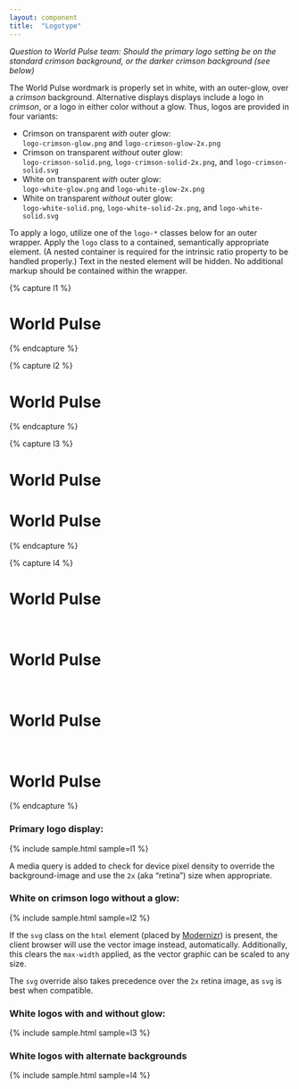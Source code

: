 ```yaml
---
layout: component
title:  "Logotype"
---
```


_Question to World Pulse team: Should the primary logo setting be on the standard
<span class="crimson">crimson</span> background, or the darker crimson background
(see below)_

The World Pulse wordmark is properly set in white, with an outer-glow, over a
<em class="crimson">crimson</em> background. Alternative displays displays
include a logo in <em class="crimson">crimson</em>, or a logo in either color
without a glow. Thus, logos are provided in four variants:

- <span class="crimson">Crimson</span> on transparent _with_ outer glow: <br />
  `logo-crimson-glow.png` and `logo-crimson-glow-2x.png`
- <span class="crimson">Crimson</span> on transparent _without_ outer glow: <br />
  `logo-crimson-solid.png`, `logo-crimson-solid-2x.png`, and `logo-crimson-solid.svg`
- White on transparent _with_ outer glow: <br />
  `logo-white-glow.png` and `logo-white-glow-2x.png`
- White on transparent _without_ outer glow: <br />
  `logo-white-solid.png`, `logo-white-solid-2x.png`, and `logo-white-solid.svg`

To apply a logo, utilize one of the `logo-*` classes below for an outer wrapper.
Apply the `logo` class to a contained, semantically appropriate element. (A
nested container is required for the intrinsic ratio property to be handled
properly.) Text in the nested element will be hidden. No additional markup
should be contained within the wrapper.

{% capture l1 %}
<div class="logo-white-glow">
  <h1 class="logo">World Pulse</h1>
</div>
{% endcapture %}

{% capture l2 %}
<div class="logo-white-solid">
  <h1 class="logo">World Pulse</h1>
</div>
{% endcapture %}

{% capture l3 %}
<div class="logo-crimson-glow"><h1 class="logo">World Pulse</h1></div>
<div class="logo-crimson-solid"><h1 class="logo">World Pulse</h1></div>
{% endcapture %}

{% capture l4 %}
<div class="logo-white-solid dark-crimson"><h1 class="logo">World Pulse</h1></div>
<br />
<div class="logo-white-solid crimson-gradient"><h1 class="logo">World Pulse</h1></div>
<br />
<div class="logo-white-glow dark-crimson"><h1 class="logo">World Pulse</h1></div>
<br />
<div class="logo-white-glow crimson-gradient"><h1 class="logo">World Pulse</h1></div>
{% endcapture %}

### Primary logo display:
{% include sample.html sample=l1 %}

A media query is added to check for device pixel density to
override the background-image and use the `2x` (aka &ldquo;retina&rdquo;)
size when appropriate.

### White on crimson logo without a glow:
{% include sample.html sample=l2 %}

If the `svg` class on the `html` element (placed by [Modernizr](http://modernizr.com/))
is present, the client browser will use the vector image instead, automatically.
Additionally, this clears the `max-width` applied, as the vector graphic can be
scaled to any size.

The `svg` override also takes precedence over the `2x` retina image, as `svg`
is best when compatible.

### White logos with and without glow:
{% include sample.html sample=l3 %}

### White logos with alternate backgrounds
{% include sample.html sample=l4 %}
